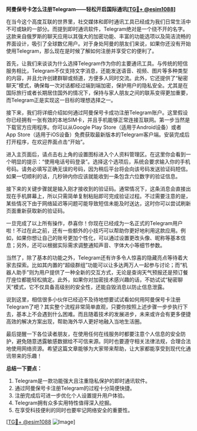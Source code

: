 **阿曼保号卡怎么注册Telegram——轻松开启国际通讯[[TG💪+ @esim1088](https://t.me/s/esim1088)]**

在当今这个高度互联的世界里，社交媒体和即时通讯工具已经成为我们日常生活中不可或缺的一部分。而提到即时通讯软件，Telegram绝对是一个绕不开的名字。这款来自俄罗斯的聊天应用以其强大的加密功能、丰富的功能选项以及简洁流畅的界面设计，吸引了全球数亿用户。对于身处阿曼的朋友们来说，如果你还没有开始使用Telegram，那么现在是时候了解如何注册并享受它的便利了。

首先，让我们来谈谈为什么选择Telegram作为你的主要通讯工具。与传统的短信服务相比，Telegram不仅支持文字消息，还能发送语音、视频、图片等多种类型的内容，并且允许创建群聊或频道，方便多人同时交流。此外，它还提供了“秘密聊天”模式，确保每一次对话都经过端到端加密，保护用户的隐私安全。尤其是在国际旅行或者长期居住国外的情况下，保持与家人朋友之间的联系变得更加重要，而Telegram正是实现这一目标的理想选择之一。

接下来，我们将详细介绍如何通过阿曼保号卡成功注册Telegram账户。这里假设你已经拥有一张有效的本地SIM卡，并且手机能够正常连接互联网。第一步当然是下载官方应用程序。你可以从Google Play Store（适用于Android设备）或者App Store（适用于iOS设备）免费获取最新版本的Telegram客户端。安装完成后打开程序，在欢迎界面点击“开始”。

进入主页面后，请点击右上角的设置图标进入个人资料管理区。在这里你会看到一个明显的提示：“使用电话号码登录”。选择这个选项后，系统会要求输入你的手机号码。请务必填写正确无误的号码，因为稍后平台将会向该号码发送验证码短信。如果一切顺利的话，几秒钟内你应该就能收到一条包含六位数字的验证信息。

接下来的关键步骤就是输入刚才接收到的验证码。通常情况下，这条消息会直接出现在手机屏幕上，所以只需简单复制粘贴即可完成验证过程。不过需要注意的是，某些情况下由于网络延迟等问题可能导致短信未能及时送达，这时你可以尝试刷新页面重新获取新的验证码。

一旦完成了以上所有操作，恭喜你！你现在已经成为一名正式的Telegram用户啦！不过在此之前，还有一些额外的小技巧可以帮助你更好地利用这款应用。例如，如果你想让自己的账号更加个性化，可以通过设置更改头像、昵称等基本信息；另外，还可以根据实际需求调整通知声音、字体大小等细节参数。

当然了，除了基本的功能之外，Telegram还有许多令人惊喜的隐藏亮点等待着大家去探索。比如其内置的“超级群组”功能可以让多达两万人一起参与讨论；而“机器人助手”则为用户提供了一种全新的交互方式，无论是查询天气预报还是预订餐厅座位都能轻松搞定。此外，如果你对加密技术感兴趣的话，不妨试试“秘密聊天”模式，它不仅具备高级别的安全性，还能自毁消息以防止信息泄露。

说到这里，相信很多小伙伴已经迫不及待地想要试试看如何用阿曼保号卡注册Telegram了吧？其实整个流程非常简单直观，只要你按照上述步骤一步步执行下去，基本上不会遇到什么困难。而且随着技术的发展进步，未来或许会有更多便捷高效的解决方案出现，帮助海外华人更好地融入当地生活圈。

最后提醒一下各位读者朋友，在使用任何在线服务时都要注意个人信息的安全防护，避免随意透露敏感数据给不可信来源。同时也要遵守相关法律法规，合理合法地使用网络资源。希望这篇文章能够为大家带来帮助，让大家都能享受到现代化通讯带来的乐趣！

**总结一下要点：**
1. Telegram是一款功能强大且注重隐私保护的即时通讯软件。
2. 通过阿曼保号卡注册Telegram的过程十分简便快捷。
3. 注册完成后可进一步优化个人设置提升用户体验。
4. Telegram拥有众多实用特性值得深入挖掘。
5. 在享受科技便利的同时也要牢记网络安全的重要性。

[[TG💪+ @esim1088](https://t.me/s/esim1088) ![Image](https://i.postimg.cc/4NQfJmqS/Snipaste-2025-05-13-00-14-12.png)]